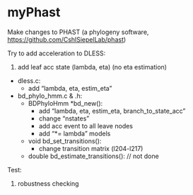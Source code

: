 # myPhast
Make changes to PHAST (a phylogeny software, https://github.com/CshlSiepelLab/phast)

Try to add acceleration to DLESS: 
1. add leaf acc state (lambda, eta) (no eta estimation)
  - dless.c: 
    - add “lambda, eta, estim_eta”
  - bd_phylo_hmm.c & .h: 
    - BDPhyloHmm *bd_new():
      - add “lambda, eta, estim_eta, branch_to_state_acc”
      - change “nstates”
      - add acc event to all leave nodes
      - add “*= lambda” models 
    - void bd_set_transitions():
      - change transition matrix (l204-l217)
    - double bd_estimate_transitions():      // not done

Test:
1. robustness checking

